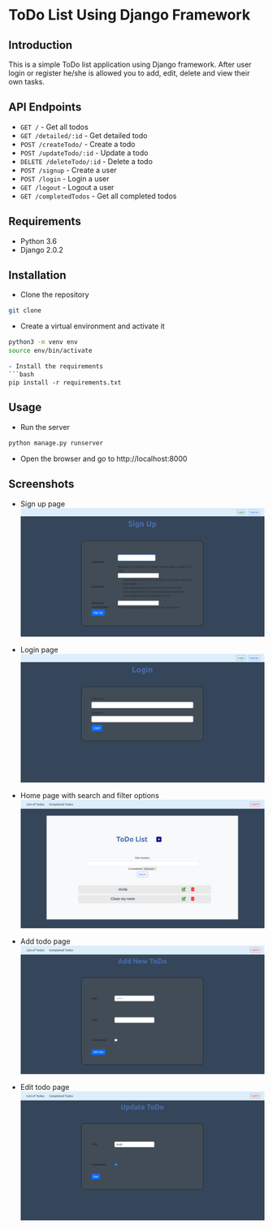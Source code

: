 # ToDo List Using Django Framework

## Introduction

This is a simple ToDo list application using Django framework. After user login or register he/she is allowed you to add, edit, delete and view their own tasks.

## API Endpoints
    
- `GET /` - Get all todos
- `GET /detailed/:id` - Get detailed todo
- `POST /createTodo/` - Create a todo
- `POST /updateTodo/:id` - Update a todo
- `DELETE /deleteTodo/:id` - Delete a todo
- `POST /signup` - Create a user
- `POST /login` - Login a user
- `GET /logout` - Logout a user
- `GET /completedTodos` - Get all completed todos


## Requirements

- Python 3.6
- Django 2.0.2

## Installation

- Clone the repository
```bash
git clone 
```

- Create a virtual environment and activate it
```bash
python3 -m venv env
source env/bin/activate
```
```
- Install the requirements
```bash
pip install -r requirements.txt
```

## Usage

- Run the server
```bash
python manage.py runserver
```
- Open the browser and go to http://localhost:8000


## Screenshots

- Sign up page
![signup](./static/images/screenshots/signup.png)

- Login page
![login](./static/images/screenshots/login.png)

- Home page with search and filter options
![home](./static/images/screenshots/home.png)

- Add todo page
![Add todo](./static/images/screenshots/createTodo.png)

- Edit todo page
![updateTodo](./static/images/screenshots/editTodo.png)

